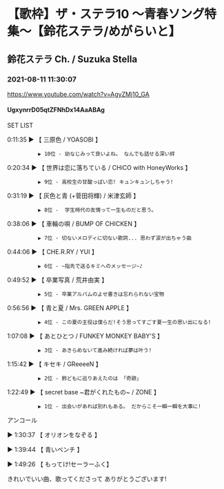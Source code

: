 # 【歌枠】ザ・ステラ10 ～青春ソング特集～【鈴花ステラ/めがらいと】

## 鈴花ステラ Ch. / Suzuka Stella

### 2021-08-11 11:30:07

https://www.youtube.com/watch?v=AgyZMj10_GA

#### UgxynrrD05qtZFNhDx14AaABAg

SET LIST  



0:11:35 ▶ 【 三原色 / YOASOBI 】

              ▶ 10位 - 幼なじみって良いよね。 なんでも話せる深い絆



0:20:34 ▶ 【 世界は恋に落ちている / CHiCO with HoneyWorks 】

              ▶ 9位 - 高校生の甘酸っぱい恋! キュンキュンしちゃう!



0:31:19 ▶ 【 灰色と青 (+菅田将輝) / 米津玄師 】

              ▶ 8位 -  学生時代の友情って一生ものだと思う。



0:38:06 ▶ 【 車輪の唄 / BUMP OF CHICKEN 】

              ▶ 7位 - 切ないメロディに切ない歌詞... 思わず涙が出ちゃう曲 



0:44:06 ▶ 【 CHE.R.RY / YUI 】

              ▶ 6位 - ~指先で送るキミへのメッセージ~♪



0:49:52 ▶ 【 卒業写真 / 荒井由実 】

              ▶ 5位 - 卒業アルバムのよせ書きは忘れられない宝物



0:56:56 ▶ 【 青と夏 / Mrs. GREEN APPLE 】

              ▶ 4位 - この夏の主役は僕らだ!そう思ってすごす夏一生の思い出になる!



1:07:08 ▶ 【 あとひとつ / FUNKEY MONKEY BABY'S 】

              ▶ 3位 - あきらめないて進み続ければ夢は叶う!



1:15:42 ▶ 【 キセキ / GReeeeN 】

              ▶ 2位 - 鈴どもに巡りあえたのは 「奇跡」



1:22:49 ▶ 【 secret base ~君がくれたもの~ / ZONE 】

              ▶ 1位 - 出会いがあれば別れもある。 だからこそ一瞬一瞬を大事に!



アンコール

▶ 1:30:37  【 オリオンをなぞる 】

▶ 1:39:44  【 青いベンチ 】

▶ 1:49:26  【 もってけ!セーラーふく】



きれいでいい曲、歌ってくださって ありがとうございます!


